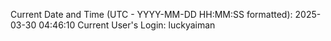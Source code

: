 Current Date and Time (UTC - YYYY-MM-DD HH:MM:SS formatted): 2025-03-30 04:46:10
Current User's Login: luckyaiman
